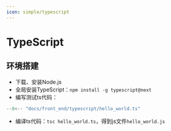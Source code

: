 ```yaml
---
icon: simple/typescript
---
```


# TypeScript

## 环境搭建

- 下载、安装Node.js
- 全局安装TypeScript：`npm install -g typescript@next`
- 编写测试ts代码：

``` typescript title="hello_world.ts"
--8<-- "docs/front_end/typescript/hello_world.ts"
```

- 编译ts代码：`tsc hello_world.ts`，得到js文件`hello_world.js`

## 
